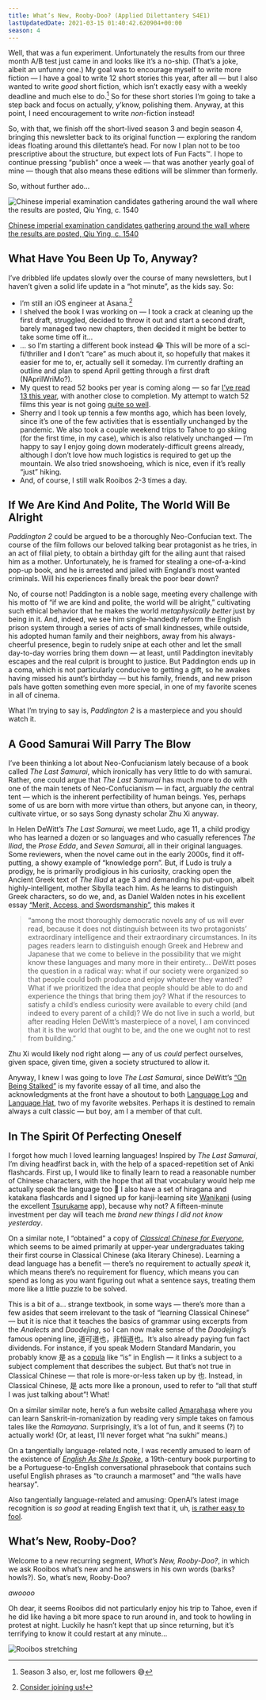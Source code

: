 ```yaml
---
title: What’s New, Rooby-Doo? (Applied Dilettantery S4E1)
lastUpdatedDate: 2021-03-15 01:40:42.620904+00:00
season: 4
---
```


<!-- markdownlint-disable no-emphasis-as-heading -->

Well, that was a fun experiment. Unfortunately the results from our three month A/B test just came in and looks like it’s a no-ship. (That’s a joke, albeit an unfunny one.) My goal was to encourage myself to write more fiction — I have a goal to write 12 short stories this year, after all — but I also wanted to write _good_ short fiction, which isn’t exactly easy with a weekly deadline and much else to do.[^1] So for these short stories I’m going to take a step back and focus on actually, y’know, polishing them. Anyway, at this point, I need encouragement to write _non_-fiction instead!

So, with that, we finish off the short-lived season 3 and begin season 4, bringing this newsletter back to its original function — exploring the random ideas floating around this dilettante’s head. For now I plan not to be too prescriptive about the structure, but expect lots of Fun Facts™️. I hope to continue pressing “publish” once a week — that was another yearly goal of mine — though that also means these editions will be slimmer than formerly.

So, without further ado…

![Chinese imperial examination candidates gathering around the wall where the results are posted, Qiu Ying, c. 1540](../../assets/newsletters/imperial_examinations.jpg)

[Chinese imperial examination candidates gathering around the wall where the results are posted, Qiu Ying, c. 1540](https://commons.wikimedia.org/wiki/File:Ming-Beamtenpr%C3%BCfungen1.jpg)

## What Have You Been Up To, Anyway?

I’ve dribbled life updates slowly over the course of many newsletters, but I haven’t given a solid life update in a “hot minute”, as the kids say. So:

* I’m still an iOS engineer at Asana.[^2]
* I shelved the book I was working on — I took a crack at cleaning up the first draft, struggled, decided to throw it out and start a second draft, barely managed two new chapters, then decided it might be better to take some time off it…
* … so I’m starting a different book instead 😂 This will be more of a sci-fi/thriller and I don’t “care” as much about it, so hopefully that makes it easier for me to, er, actually sell it someday. I’m currently drafting an outline and plan to spend April getting through a first draft (NAprilWriMo?).
* My quest to read 52 books per year is coming along — so far [I’ve read 13 this year](https://rwblickhan.org/52books/2021/), with another close to completion. My attempt to watch 52 films this year is not going [quite so well](https://rwblickhan.org/52films/2021/).
* Sherry and I took up tennis a few months ago, which has been lovely, since it’s one of the few activities that is essentially unchanged by the pandemic. We also took a couple weekend trips to Tahoe to go skiing (for the first time, in my case), which is also relatively unchanged — I’m happy to say I enjoy going down moderately-difficult greens already, although I don’t love how much logistics is required to get up the mountain. We also tried snowshoeing, which is nice, even if it’s really “just” hiking.
* And, of course, I still walk Rooibos 2-3 times a day.

## If We Are Kind And Polite, The World Will Be Alright

_Paddington 2_ could be argued to be a thoroughly Neo-Confucian text. The course of the film follows our beloved talking bear protagonist as he tries, in an act of filial piety, to obtain a birthday gift for the ailing aunt that raised him as a mother. Unfortunately, he is framed for stealing a one-of-a-kind pop-up book, and he is arrested and jailed with England’s most wanted criminals. Will his experiences finally break the poor bear down?

No, of course not! Paddington is a noble sage, meeting every challenge with his motto of “if we are kind and polite, the world will be alright,” cultivating such ethical behavior that he makes the world _metaphysically better_ just by being in it. And, indeed, we see him single-handedly reform the English prison system through a series of acts of small kindnesses, while outside, his adopted human family and their neighbors, away from his always-cheerful presence, begin to rudely snipe at each other and let the small day-to-day worries bring them down — at least, until Paddington inevitably escapes and the real culprit is brought to justice. But Paddington ends up in a coma, which is not particularly conducive to getting a gift, so he awakes having missed his aunt’s birthday — but his family, friends, and new prison pals have gotten something even more special, in one of my favorite scenes in all of cinema.

What I’m trying to say is, _Paddington 2_ is a masterpiece and you should watch it.

## A Good Samurai Will Parry The Blow

I’ve been thinking a lot about Neo-Confucianism lately because of a book called _The Last Samurai_, which ironically has very little to do with samurai. Rather, one could argue that _The Last Samurai_ has much more to do with one of the main tenets of Neo-Confucianism — in fact, arguably _the_ central tent — which is the inherent perfectibility of human beings. Yes, perhaps some of us are born with more virtue than others, but anyone can, in theory, cultivate virtue, or so says Song dynasty scholar Zhu Xi anyway.

In Helen DeWitt’s _The Last Samurai_, we meet Ludo, age 11, a child prodigy who has learned a dozen or so languages and who casually references _The Iliad_, the _Prose Edda_, and _Seven Samurai_, all in their original languages. Some reviewers, when the novel came out in the early 2000s, find it off-putting, a showy example of “knowledge porn”. But, if Ludo is truly a prodigy, he is primarily prodigious in his curiosity, cracking open the Ancient Greek text of _The Iliad_ at age 3 and demanding his put-upon, albeit highly-intelligent, mother Sibylla teach him. As he learns to distinguish Greek characters, so do we, and, as Daniel Walden notes in his excellent essay [“Merit, Access, and Swordsmanship”](https://www.currentaffairs.org/2020/12/merit-access-and-swordsmanship), this makes it

> “among the most thoroughly democratic novels any of us will ever read, because it does not distinguish between its two protagonists’ extraordinary intelligence and their extraordinary circumstances. In its pages readers learn to distinguish enough Greek and Hebrew and Japanese that we come to believe in the possibility that we might know these languages and many more in their entirety… DeWitt poses the question in a radical way: what if our society were organized so that people could both produce and enjoy whatever they wanted? What if we prioritized the idea that people should be able to do and experience the things that bring them joy? What if the resources to satisfy a child’s endless curiosity were available to every child (and indeed to every parent of a child)? We do not live in such a world, but after reading Helen DeWitt’s masterpiece of a novel, I am convinced that it is the world that ought to be, and the one we ought not to rest from building.”

Zhu Xi would likely nod right along — any of us _could_ perfect ourselves, given space, given time, given a society structured to allow it.

Anyway, I knew I was going to love _The Last Samurai_, since DeWitt’s [“On Being Stalked”](https://www.lrb.co.uk/the-paper/v36/n16/helen-dewitt/diary) is my favorite essay of all time, and also the acknowledgments at the front have a shoutout to both [Language Log](https://languagelog.ldc.upenn.edu/nll/) and [Language Hat](http://languagehat.com), two of my favorite websites. Perhaps it is destined to remain always a cult classic — but boy, am I a member of that cult.

## In The Spirit Of Perfecting Oneself

I forgot how much I loved learning languages! Inspired by _The Last Samurai_, I’m diving headfirst back in, with the help of a spaced-repetition set of Anki flashcards. First up, I would like to finally learn to read a reasonable number of Chinese characters, with the hope that all that vocabulary would help me actually speak the language too 🙂 I also have a set of hiragana and katakana flashcards and I signed up for kanji-learning site [Wanikani](https://www.wanikani.com) (using the excellent [Tsurukame](https://apps.apple.com/us/app/tsurukame-for-wanikani/id1367114761) app), because why not? A fifteen-minute investment per day will teach me _brand new things I did not know yesterday_.

On a similar note, I “obtained” a copy of [_Classical Chinese for Everyone_](https://www.amazon.com/Classical-Chinese-Everyone-Absolute-Beginners/dp/1624668216), which seems to be aimed primarily at upper-year undergraduates taking their first course in Classical Chinese (aka literary Chinese). Learning a dead language has a benefit — there’s no requirement to actually _speak_ it, which means there’s no requirement for fluency, which means you can spend as long as you want figuring out what a sentence says, treating them more like a little puzzle to be solved.

This is a bit of a… strange textbook, in some ways — there’s more than a few asides that seem irrelevant to the task of “learning Classical Chinese” — but it is nice that it teaches the basics of grammar using excerpts from the _Analects_ and _Daodejing_, so I can now make sense of the _Daodejing_’s famous opening line, 道可道也，非恒道也。It’s also already paying fun fact dividends. For instance, if you speak Modern Standard Mandarin, you probably know 是 as a [copula](https://en.wikipedia.org/wiki/Copula_(linguistics)) like “is” in English — it links a subject to a subject complement that describes the subject. But that’s not true in Classical Chinese — that role is more-or-less taken up by 也. Instead, in Classical Chinese, 是 acts more like a pronoun, used to refer to “all that stuff I was just talking about”! What!

On a similar similar note, here’s a fun website called [Amarahasa](https://en.amarahasa.com) where you can learn Sanskrit-in-romanization by reading very simple takes on famous tales like the _Ramayana_. Surprisingly, it’s a lot of fun, and it seems (?) to actually work! (Or, at least, I’ll never forget what “na sukhi” means.)

On a tangentially language-related note, I was recently amused to learn of the existence of [_English As She Is Spoke_](https://en.wikipedia.org/wiki/English_as_She_Is_Spoke), a 19th-century book purporting to be a Portuguese-to-English conversational phrasebook that contains such useful English phrases as “to craunch a marmoset” and “the walls have hearsay”.

Also tangentially language-related and amusing: OpenAI’s latest image recognition is _so good_ at reading English text that it, uh, [is rather easy to fool](https://twitter.com/moyix/status/1367575109305794563).

## What’s New, Rooby-Doo?

Welcome to a new recurring segment, _What’s New, Rooby-Doo?_, in which we ask Rooibos what’s new and he answers in his own words (barks? howls?). So, what’s new, Rooby-Doo?

_awoooo_

Oh dear, it seems Rooibos did not particularly enjoy his trip to Tahoe, even if he did like having a bit more space to run around in, and took to howling in protest at night. Luckily he hasn’t kept that up since returning, but it’s terrifying to know it could restart at any minute…

![Rooibos stretching](../../assets/newsletters/rooibos_stretching.jpg)

[^1]: Season 3 also, er, lost me followers 😅

[^2]: [Consider joining us!](https://asana.com/jobs/apply/2458614/software-engineerios)